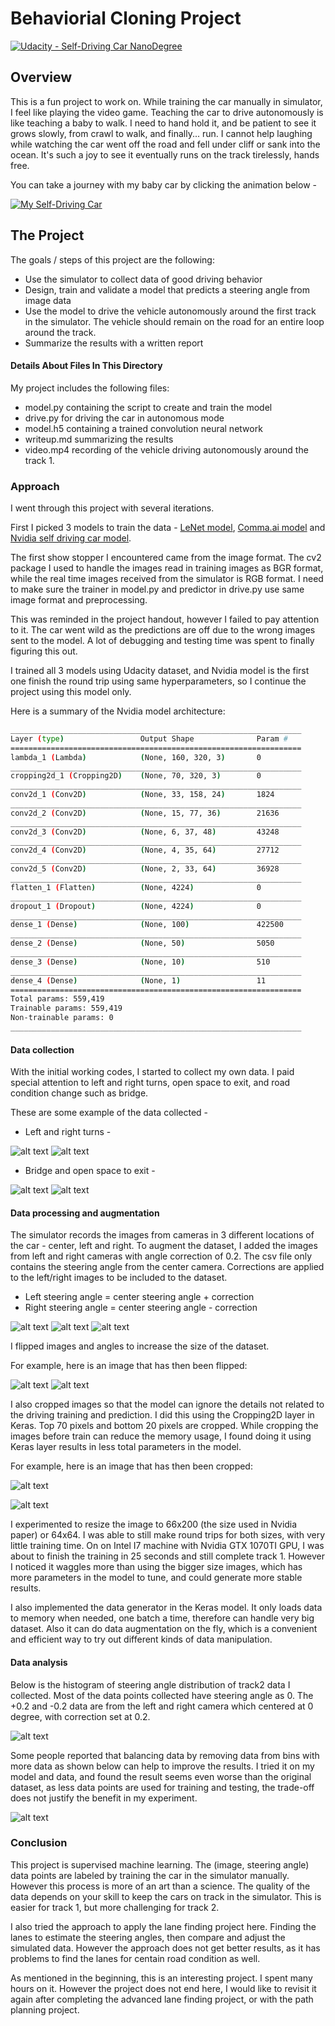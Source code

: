# Behaviorial Cloning Project

[![Udacity - Self-Driving Car NanoDegree](https://s3.amazonaws.com/udacity-sdc/github/shield-carnd.svg)](http://www.udacity.com/drive)


[//]: # (Image References)

[image0]: ./ref/crop_0.jpg "Before Crop"
[image1]: ./ref/crop_1.jpg "After Crop"
[image2]: ./ref/1-center.jpg "Center driving"
[image3]: ./ref/1-left.jpg "Recovery Image"
[image4]: ./ref/1-right.jpg "Recovery Image"
[image5]: ./ref/0-left.jpg "Left Camera"
[image6]: ./ref/0-center.jpg "Center Camera"
[image7]: ./ref/0-right.jpg "Right Camera"
[image8]: ./ref/flip_before.jpg "Before Flip"
[image9]: ./ref/flip_after.jpg "After Flip"
[image10]: ./ref/d_l_turn.jpg "Before Crop"
[image11]: ./ref/d_r_turn.jpg "After Crop"
[image12]: ./ref/d_bridge.jpg "Before Crop"
[image13]: ./ref/d_open_space.jpg "After Crop"
[image14]: ./ref/hist1.png "unbalanced histogram"
[image15]: ./ref/hist2.png "balanced histogram"

Overview
---
This is a fun project to work on. While training the car manually in simulator, I feel like playing the video game. Teaching the car to drive autonomously is like teaching a baby to walk. I need to hand hold it, and be patient to see it grows slowly, from crawl to walk, and finally... run. I cannot help laughing while watching the car went off the road and fell under cliff or sank into the ocean. It's such a joy to see it eventually runs on the track tirelessly, hands free.

You can take a journey with my baby car by clicking the animation below -

[![My Self-Driving Car](./ref/MyCar.gif)](https://youtu.be/9m8kmz26n4Y)



The Project
---
The goals / steps of this project are the following:
* Use the simulator to collect data of good driving behavior 
* Design, train and validate a model that predicts a steering angle from image data
* Use the model to drive the vehicle autonomously around the first track in the simulator. The vehicle should remain on the road for an entire loop around the track.
* Summarize the results with a written report

#### Details About Files In This Directory

My project includes the following files:
* model.py containing the script to create and train the model
* drive.py for driving the car in autonomous mode
* model.h5 containing a trained convolution neural network 
* writeup.md summarizing the results
* video.mp4 recording of the vehicle driving autonomously around the track 1.

### Approach

I went through this project with several iterations.

First I picked 3 models to train the data - [LeNet model](http://yann.lecun.com/exdb/publis/pdf/lecun-98.pdf), [Comma.ai model](https://github.com/commaai/research/blob/master/train_steering_model.py) and [Nvidia self driving car model](https://images.nvidia.com/content/tegra/automotive/images/2016/solutions/pdf/end-to-end-dl-using-px.pdf). 

The first show stopper I encountered came from the image format. The cv2 package I used to handle the images read in training images as BGR format, while the real time images received from the simulator is RGB format. I need to make sure the trainer in model.py and predictor in drive.py use same image format and preprocessing. 

This was reminded in the project handout, however I failed to pay attention to it. The car went wild as the predictions are off due to the wrong images sent to the model. A lot of debugging and testing time was spent to finally figuring this out.

I trained all 3 models using Udacity dataset, and Nvidia model is the first one finish the round trip using same hyperparameters, so I continue the project using this model only.

Here is a summary of the Nvidia model architecture:

```sh
_________________________________________________________________
Layer (type)                 Output Shape              Param #   
=================================================================
lambda_1 (Lambda)            (None, 160, 320, 3)       0         
_________________________________________________________________
cropping2d_1 (Cropping2D)    (None, 70, 320, 3)        0         
_________________________________________________________________
conv2d_1 (Conv2D)            (None, 33, 158, 24)       1824      
_________________________________________________________________
conv2d_2 (Conv2D)            (None, 15, 77, 36)        21636     
_________________________________________________________________
conv2d_3 (Conv2D)            (None, 6, 37, 48)         43248     
_________________________________________________________________
conv2d_4 (Conv2D)            (None, 4, 35, 64)         27712     
_________________________________________________________________
conv2d_5 (Conv2D)            (None, 2, 33, 64)         36928     
_________________________________________________________________
flatten_1 (Flatten)          (None, 4224)              0         
_________________________________________________________________
dropout_1 (Dropout)          (None, 4224)              0         
_________________________________________________________________
dense_1 (Dense)              (None, 100)               422500    
_________________________________________________________________
dense_2 (Dense)              (None, 50)                5050      
_________________________________________________________________
dense_3 (Dense)              (None, 10)                510       
_________________________________________________________________
dense_4 (Dense)              (None, 1)                 11        
=================================================================
Total params: 559,419
Trainable params: 559,419
Non-trainable params: 0
_________________________________________________________________

```

#### Data collection

With the initial working codes, I started to collect my own data.
I paid special attention to left and right turns, open space to exit, and road condition change such as bridge.

These are some example of the data collected -

* Left and right turns -

![alt text][image10]
![alt text][image11]

* Bridge and open space to exit -

![alt text][image12]
![alt text][image13]

#### Data processing and augmentation

The simulator records the images from cameras in 3 different locations of the car - center, left and right. To augment the dataset, I added the images from left and right cameras with angle correction of 0.2. The csv file only contains the steering angle from the center camera. Corrections are applied to the left/right images to be included to the dataset.
- Left  steering angle = center steering angle + correction
- Right steering angle = center steering angle - correction

![alt text][image5] ![alt text][image6] ![alt text][image7]


I flipped images and angles to increase the size of the dataset.

For example, here is an image that has then been flipped:

![alt text][image8]
![alt text][image9]

I also cropped images so that the model can ignore the details not related to the driving training and prediction.
I did this using the Cropping2D layer in Keras. Top 70 pixels and bottom 20 pixels are cropped.
While cropping the images before train can reduce the memory usage, I found doing it using Keras layer results in less total parameters in the model.

For example, here is an image that has then been cropped:

![alt text][image0]

![alt text][image1]

I experimented to resize the image to 66x200 (the size used in Nvidia paper) or 64x64. I was able to still make round trips for both sizes, with very little training time. On on Intel I7 machine with Nvidia GTX 1070TI GPU, I was about to finish the training in 25 seconds and still complete track 1. However I noticed it waggles more than using the bigger size images, which has more parameters in the model to tune, and could generate more stable results.

I also implemented the data generator in the Keras model. It only loads data to memory when needed, one batch a time, therefore can handle very big dataset. Also it can do data augmentation on the fly, which is a convenient and efficient way to try out different kinds of data manipulation.


#### Data analysis

Below is the histogram of steering angle distribution of track2 data I collected.
Most of the data points collected have steering angle as 0. The +0.2 and -0.2 data are from the left and right camera which centered at 0 degree, with correction set at 0.2.

![alt text][image14]

Some people reported that balancing data by removing data from bins with more data as shown below can help to improve the results. I tried it on my model and data, and found the result seems even worse than the original dataset, as less data points are used for training and testing, the trade-off does not justify the benefit in my experiment.

![alt text][image15]


### Conclusion

This project is supervised machine learning. The (image, steering angle) data points are labeled by training the car in the simulator manually. However this process is more of an art than a science. The quality of the data depends on your skill to keep the cars on track in the simulator. This is easier for track 1, but more challenging for track 2. 

I also tried the approach to apply the lane finding project here. Finding the lanes to estimate the steering angles, then compare and adjust the simulated data. However the approach does not get better results, as it has problems to find the lanes for centain road condition as well. 

As mentioned in the beginning, this is an interesting project. I spent many hours on it. However the project does not end here, I would like to revisit it again after completing the advanced lane finding project, or with the path planning project.

